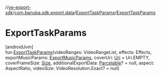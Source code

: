 //[ve-export-sdk](../../../index.md)/[com.banuba.sdk.export.data](../index.md)/[ExportTaskParams](index.md)/[ExportTaskParams](-export-task-params.md)

# ExportTaskParams

[androidJvm]\
fun [ExportTaskParams](-export-task-params.md)(videoRanges: VideoRangeList, effects: Effects, exportMusicParams: [ExportMusicParams](../-export-music-params/index.md), coverUri: [Uri](https://developer.android.com/reference/kotlin/android/net/Uri.html) = Uri.EMPTY, coverFrameSize: [Size](https://developer.android.com/reference/kotlin/android/util/Size.html), additionalExportData: [Parcelable](https://developer.android.com/reference/kotlin/android/os/Parcelable.html)? = null, aspect: AspectRatio, videoSize: VideoResolution.Exact? = null)
